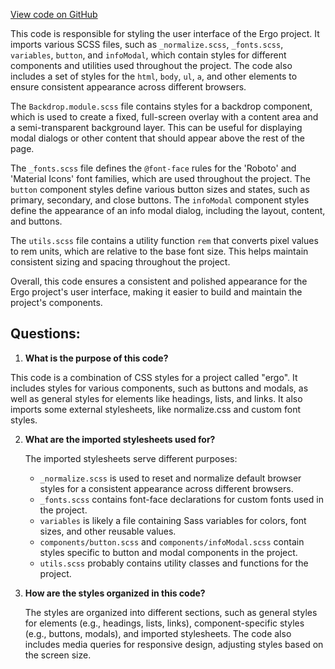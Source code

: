 [View code on GitHub](https://github.com/ergoplatform/ergo/target/scala-2.12/classes/panel/static/css/main.0e9161bb.chunk.css.map)

This code is responsible for styling the user interface of the Ergo project. It imports various SCSS files, such as `_normalize.scss`, `_fonts.scss`, `variables`, `button`, and `infoModal`, which contain styles for different components and utilities used throughout the project. The code also includes a set of styles for the `html`, `body`, `ul`, `a`, and other elements to ensure consistent appearance across different browsers.

The `Backdrop.module.scss` file contains styles for a backdrop component, which is used to create a fixed, full-screen overlay with a content area and a semi-transparent background layer. This can be useful for displaying modal dialogs or other content that should appear above the rest of the page.

The `_fonts.scss` file defines the `@font-face` rules for the 'Roboto' and 'Material Icons' font families, which are used throughout the project. The `button` component styles define various button sizes and states, such as primary, secondary, and close buttons. The `infoModal` component styles define the appearance of an info modal dialog, including the layout, content, and buttons.

The `utils.scss` file contains a utility function `rem` that converts pixel values to rem units, which are relative to the base font size. This helps maintain consistent sizing and spacing throughout the project.

Overall, this code ensures a consistent and polished appearance for the Ergo project's user interface, making it easier to build and maintain the project's components.
## Questions: 
 1. **What is the purpose of this code?**

   This code is a combination of CSS styles for a project called "ergo". It includes styles for various components, such as buttons and modals, as well as general styles for elements like headings, lists, and links. It also imports some external stylesheets, like normalize.css and custom font styles.

2. **What are the imported stylesheets used for?**

   The imported stylesheets serve different purposes:
   - `_normalize.scss` is used to reset and normalize default browser styles for a consistent appearance across different browsers.
   - `_fonts.scss` contains font-face declarations for custom fonts used in the project.
   - `variables` is likely a file containing Sass variables for colors, font sizes, and other reusable values.
   - `components/button.scss` and `components/infoModal.scss` contain styles specific to button and modal components in the project.
   - `utils.scss` probably contains utility classes and functions for the project.

3. **How are the styles organized in this code?**

   The styles are organized into different sections, such as general styles for elements (e.g., headings, lists, links), component-specific styles (e.g., buttons, modals), and imported stylesheets. The code also includes media queries for responsive design, adjusting styles based on the screen size.